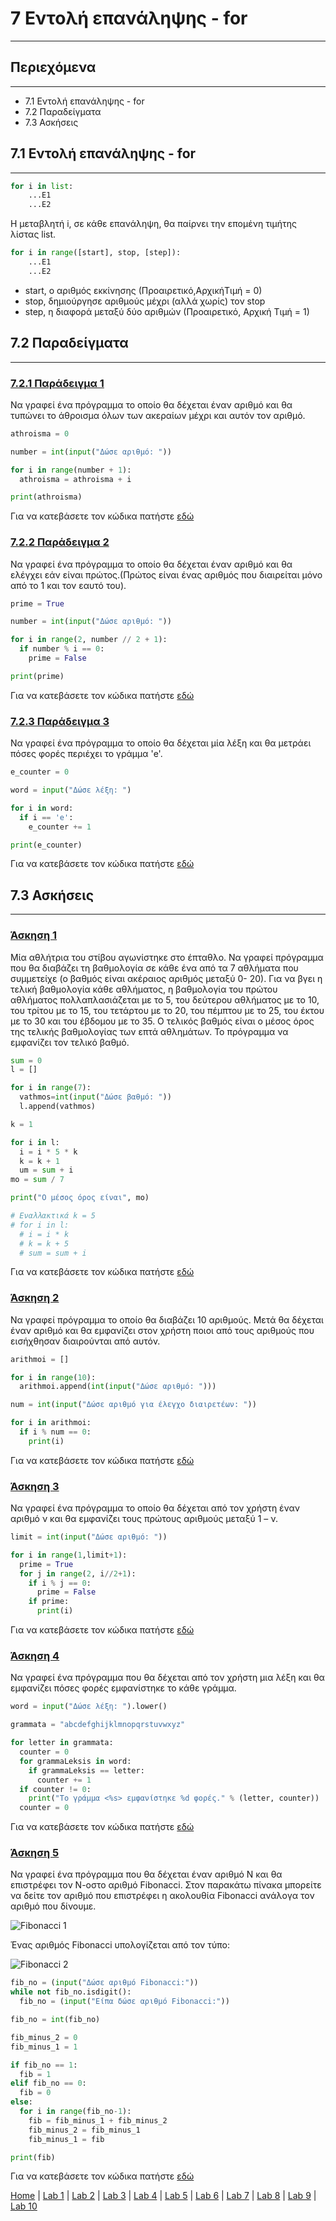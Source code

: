 # 7 Εντολή επανάληψης - for

---

## Περιεχόμενα

---

- 7.1 Εντολή επανάληψης - for
- 7.2 Παραδείγματα
- 7.3 Ασκήσεις

## 7.1 Εντολή επανάληψης - for

---

```python
for i in list:
    ...E1
    ...E2
```

Η μεταβλητή i, σε κάθε επανάληψη, θα παίρνει την επομένη τιμήτης λίστας list.

```python
for i in range([start], stop, [step]):
    ...E1
    ...E2
```

- start, ο αριθμός εκκίνησης (Προαιρετικό,ΑρχικήΤιμή = 0)
- stop, δημιούργησε αριθμούς μέχρι (αλλά χωρίς) τον stop
- step, η διαφορά μεταξύ δύο αριθμών (Προαιρετικό, Αρχική Τιμή = 1)

## 7.2 Παραδείγματα

---

### [7.2.1 Παράδειγμα 1](source/lab_07/lab_07_example_1.py)

Να γραφεί ένα πρόγραμμα το οποίο θα δέχεται έναν αριθμό και θα τυπώνει το άθροισμα όλων των ακεραίων μέχρι και αυτόν τον αριθμό.

```python
athroisma = 0

number = int(input("Δώσε αριθμό: "))

for i in range(number + 1):
  athroisma = athroisma + i

print(athroisma)
```

Για να κατεβάσετε τον κώδικα πατήστε [εδώ](source/lab_07/lab_07_example_1.py)

### [7.2.2 Παράδειγμα 2](source/lab_07/lab_07_example_2.py)

Να γραφεί ένα πρόγραμμα το οποίο θα δέχεται έναν αριθμό και θα ελέγχει εάν είναι πρώτος.(Πρώτος είναι ένας αριθμός που διαιρείται μόνο από το 1 και τον εαυτό του).

```python
prime = True

number = int(input("Δώσε αριθμό: "))

for i in range(2, number // 2 + 1):
  if number % i == 0:
    prime = False

print(prime)
```

Για να κατεβάσετε τον κώδικα πατήστε [εδώ](source/lab_07/lab_07_example_2.py)

### [7.2.3 Παράδειγμα 3](source/lab_07/lab_07_example_3.py)

Να γραφεί ένα πρόγραμμα το οποίο θα δέχεται μία λέξη και θα μετράει πόσες φορές περιέχει το γράμμα 'e'.

```python
e_counter = 0

word = input("Δώσε λέξη: ")

for i in word:
  if i == 'e':
    e_counter += 1

print(e_counter)
```

Για να κατεβάσετε τον κώδικα πατήστε [εδώ](source/lab_07/lab_07_example_3.py)

## 7.3 Ασκήσεις

---

### [Άσκηση 1](source/lab_07/lab_07_exercise_1.py)

Μία αθλήτρια του στίβου αγωνίστηκε στο έπταθλο. Να γραφεί πρόγραμμα που θα διαβάζει τη βαθμολογία σε κάθε ένα από τα 7 αθλήματα που συμμετείχε (ο βαθμός είναι ακέραιος αριθμός μεταξύ 0- 20). Για να βγει η τελική βαθμολογία κάθε αθλήματος, η βαθμολογία του πρώτου αθλήματος πολλαπλασιάζεται με το 5, του δεύτερου αθλήματος με το 10, του τρίτου με το 15, του τετάρτου με το 20, του πέμπτου με το 25, του έκτου με το 30 και του έβδομου με το 35. Ο τελικός βαθμός είναι ο μέσος όρος της τελικής βαθμολογίας των επτά αθλημάτων. Το πρόγραμμα να εμφανίζει τον τελικό βαθμό.

```python
sum = 0
l = []

for i in range(7):
  vathmos=int(input("Δώσε βαθμό: "))
  l.append(vathmos)

k = 1 

for i in l: 
  i = i * 5 * k 
  k = k + 1 
  um = sum + i 
mo = sum / 7

print("Ο μέσος όρος είναι", mo)

# Εναλλακτικά k = 5
# for i in l:
  # i = i * k
  # k = k + 5
  # sum = sum + i
```

Για να κατεβάσετε τον κώδικα πατήστε [εδώ](source/lab_07/lab_07_exercise_1.py)

### [Άσκηση 2](source/lab_07/lab_07_exercise_2.py)

Να γραφεί πρόγραμμα το οποίο θα διαβάζει 10 αριθμούς. Μετά θα δέχεται έναν αριθμό και θα εμφανίζει στον χρήστη ποιοι από τους αριθμούς που εισήχθησαν διαιρούνται από αυτόν.

```python
arithmoi = []

for i in range(10):
  arithmoi.append(int(input("Δώσε αριθμό: ")))

num = int(input("Δώσε αριθμό για έλεγχο διαιρετέων: "))

for i in arithmoi:
  if i % num == 0:
    print(i)
```

Για να κατεβάσετε τον κώδικα πατήστε [εδώ](source/lab_07/lab_07_exercise_2.py)

### [Άσκηση 3](source/lab_07/lab_07_exercise_3.py)

Να γραφεί ένα πρόγραμμα το οποίο θα δέχεται από τον χρήστη έναν αριθμό ν και θα εμφανίζει τους πρώτους αριθμούς μεταξύ 1 – ν.

```python
limit = int(input("Δώσε αριθμό: "))

for i in range(1,limit+1):
  prime = True
  for j in range(2, i//2+1):
    if i % j == 0:
      prime = False
    if prime:
      print(i)
```

Για να κατεβάσετε τον κώδικα πατήστε [εδώ](source/lab_07/lab_07_exercise_3.py)

### [Άσκηση 4](source/lab_07/lab_07_exercise_4.py)

Να γραφεί ένα πρόγραμμα που θα δέχεται από τον χρήστη μια λέξη και θα εμφανίζει πόσες φορές εμφανίστηκε το κάθε γράμμα.

```python
word = input("Δώσε λέξη: ").lower()

grammata = "abcdefghijklmnopqrstuvwxyz"

for letter in grammata:
  counter = 0
  for grammaLeksis in word:
    if grammaLeksis == letter:
      counter += 1
  if counter != 0:
    print("To γράμμα <%s> εμφανίστηκε %d φορές." % (letter, counter))
  counter = 0
```

Για να κατεβάσετε τον κώδικα πατήστε [εδώ](source/lab_07/lab_07_exercise_4.py)

### [Άσκηση 5](source/lab_07/lab_07_exercise_5.py)

Να γραφεί ένα πρόγραμμα που θα δέχεται έναν αριθμό Ν και θα επιστρέφει τον Ν-οστο αριθμό Fibonacci. Στον παρακάτω πίνακα μπορείτε να δείτε τον αριθμό που επιστρέφει η ακολουθία Fibonacci ανάλογα τον αριθμό που δίνουμε.

![Fibonacci 1](../images/fibonacci_1.PNG)

Ένας αριθμός Fibonacci υπολογίζεται από τον τύπο:

![Fibonacci 2](../images/fibonacci_2.PNG)

```python
fib_no = (input("Δώσε αριθμό Fibonacci:"))
while not fib_no.isdigit():
  fib_no = (input("Είπα δώσε αριθμό Fibonacci:"))

fib_no = int(fib_no)

fib_minus_2 = 0
fib_minus_1 = 1

if fib_no == 1:
  fib = 1
elif fib_no == 0:
  fib = 0
else:
  for i in range(fib_no-1):
    fib = fib_minus_1 + fib_minus_2
    fib_minus_2 = fib_minus_1
    fib_minus_1 = fib

print(fib)
```

Για να κατεβάσετε τον κώδικα πατήστε [εδώ](source/lab_07/lab_07_exercise_5.py)

[Home](../README.md) | [Lab 1](lab_01.md) | [Lab 2](lab_02.md) | [Lab 3](lab_03.md) | [Lab 4](lab_04.md) | [Lab 5](lab_05.md) | [Lab 6](lab_06.md) | [Lab 7](lab_07.md) | [Lab 8](lab_08.md) | [Lab 9](lab_09.md) | [Lab 10](lab_10.md)
